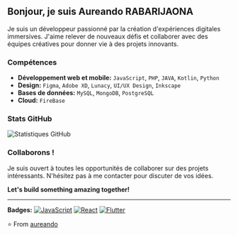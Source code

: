 ##  Bonjour, je suis Aureando RABARIJAONA

Je suis un développeur passionné par la création d'expériences digitales immersives. J'aime relever de nouveaux défis et collaborer avec des équipes créatives pour donner vie à des projets innovants.

###  Compétences
* **Développement web et mobile:** ``JavaScript``, ``PHP``, ``JAVA``, ``Kotlin``, ``Python``
* **Design:** ``Figma``, ``Adobe XD``, ``Lunacy``, ``UI/UX Design``, ``Inkscape``
* **Bases de données:** ``MySQL``, ``MongoDB``, ``PostgreSQL``
* **Cloud:** ``FireBase``

###  Stats GitHub
![Statistiques GitHub](https://github-readme-stats.vercel.app/api?username=aureando&show_icons=true&theme=radical)

###  Collaborons !
Je suis ouvert à toutes les opportunités de collaborer sur des projets intéressants. N'hésitez pas à me contacter pour discuter de vos idées.

**Let's build something amazing together!**

---

**Badges:**
[![JavaScript](https://img.shields.io/badge/JavaScript-yellow?style=flat-square)](https://www.javascript.com/)
[![React](https://img.shields.io/badge/React-20232a?style=flat-square)](https://reactjs.org/)
[![Flutter](https://img.shields.io/badge/Flutter-blue?style=flat-square)](https://flutter.dev/)

⭐️ From [aureando](https://github.com/aureando)
